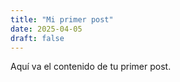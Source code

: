 ```yaml
---
title: "Mi primer post"
date: 2025-04-05
draft: false
---
```


Aquí va el contenido de tu primer post.
